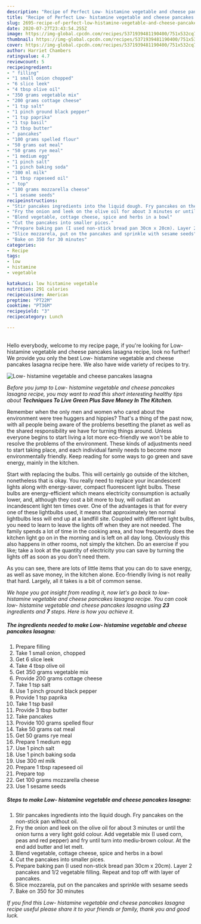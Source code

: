 ```yaml
---
description: "Recipe of Perfect Low- histamine vegetable and cheese pancakes lasagna"
title: "Recipe of Perfect Low- histamine vegetable and cheese pancakes lasagna"
slug: 2695-recipe-of-perfect-low-histamine-vegetable-and-cheese-pancakes-lasagna
date: 2020-07-27T23:43:54.255Z
image: https://img-global.cpcdn.com/recipes/5371939481190400/751x532cq70/low-histamine-vegetable-and-cheese-pancakes-lasagna-recipe-main-photo.jpg
thumbnail: https://img-global.cpcdn.com/recipes/5371939481190400/751x532cq70/low-histamine-vegetable-and-cheese-pancakes-lasagna-recipe-main-photo.jpg
cover: https://img-global.cpcdn.com/recipes/5371939481190400/751x532cq70/low-histamine-vegetable-and-cheese-pancakes-lasagna-recipe-main-photo.jpg
author: Harriet Chambers
ratingvalue: 4.7
reviewcount: 5
recipeingredient:
- " filling"
- "1 small onion chopped"
- "6 slice leek"
- "4 tbsp olive oil"
- "350 grams vegetable mix"
- "200 grams cottage cheese"
- "1 tsp salt"
- "1 pinch ground black pepper"
- "1 tsp paprika"
- "1 tsp basil"
- "3 tbsp butter"
- " pancakes"
- "100 grams spelled flour"
- "50 grams oat meal"
- "50 grams rye meal"
- "1 medium egg"
- "1 pinch salt"
- "1 pinch baking soda"
- "300 ml milk"
- "1 tbsp rapeseed oil"
- " top"
- "100 grams mozzarella cheese"
- "1 sesame seeds"
recipeinstructions:
- "Stir pancakes ingredients into the liquid dough. Fry pancakes on the non-stick pan without oil."
- "Fry the onion and leek on the olive oil for about 3 minutes or until the onion turns a very light gold colour. Add vegetable mix (I used corn, peas and red pepper) and fry until turn into mediu-brown colour. At the end add butter and let melt."
- "Blend vegetable, cottage cheese, spice and herbs in a bowl"
- "Cut the pancakes into smaller pices."
- "Prepare baking pan (I used non-stick bread pan 30cm x 20cm). Layer 2 pancakes and 1/2 vegetable filling. Repeat and top off with layer of pancakes."
- "Slice mozzarela, put on the pancakes and sprinkle with sesame seeds"
- "Bake on 350 for 30 minutes"
categories:
- Recipe
tags:
- low
- histamine
- vegetable

katakunci: low histamine vegetable 
nutrition: 291 calories
recipecuisine: American
preptime: "PT22M"
cooktime: "PT36M"
recipeyield: "3"
recipecategory: Lunch

---
```

<br>
Hello everybody, welcome to my recipe page, if you're looking for Low- histamine vegetable and cheese pancakes lasagna recipe, look no further! We provide you only the best Low- histamine vegetable and cheese pancakes lasagna recipe here. We also have wide variety of recipes to try.
<br>


![Low- histamine vegetable and cheese pancakes lasagna](https://img-global.cpcdn.com/recipes/5371939481190400/751x532cq70/low-histamine-vegetable-and-cheese-pancakes-lasagna-recipe-main-photo.jpg)

<i>Before you jump to Low- histamine vegetable and cheese pancakes lasagna recipe, you may want to read this short interesting healthy tips about 
<strong>Techniques To Live Green Plus Save Money In The Kitchen</strong>.</i>
</br>

Remember when the only men and women who cared about the environment were tree huggers and hippies? That's a thing of the past now, with all people being aware of the problems besetting the planet as well as the shared responsibility we have for turning things around. Unless everyone begins to start living a lot more eco-friendly we won't be able to resolve the problems of the environment. These kinds of adjustments need to start taking place, and each individual family needs to become more environmentally friendly. Keep reading for some ways to go green and save energy, mainly in the kitchen.

Start with replacing the bulbs. This will certainly go outside of the kitchen, nonetheless that is okay. You really need to replace your incandescent lights along with energy-saver, compact fluorescent light bulbs. These bulbs are energy-efficient which means electricity consumption is actually lower, and, although they cost a bit more to buy, will outlast an incandescent light ten times over. One of the advantages is that for every one of these lightbulbs used, it means that approximately ten normal lightbulbs less will end up at a landfill site. Coupled with different light bulbs, you need to learn to leave the lights off when they are not needed. The family spends a lot of time in the cooking area, and how frequently does the kitchen light go on in the morning and is left on all day long. Obviously this also happens in other rooms, not simply the kitchen. Do an exercise if you like; take a look at the quantity of electricity you can save by turning the lights off as soon as you don't need them.

As you can see, there are lots of little items that you can do to save energy, as well as save money, in the kitchen alone. Eco-friendly living is not really that hard. Largely, all it takes is a bit of common sense.


<i>We hope you got insight from reading it, now let's go back to low- histamine vegetable and cheese pancakes lasagna recipe. You can cook low- histamine vegetable and cheese pancakes lasagna using <strong>23</strong> ingredients and <strong>7</strong> steps. Here is how you achieve it.
</i>

##### The ingredients needed to make Low- histamine vegetable and cheese pancakes lasagna:

1. Prepare  filling
1. Take 1 small onion, chopped
1. Get 6 slice leek
1. Take 4 tbsp olive oil
1. Get 350 grams vegetable mix
1. Provide 200 grams cottage cheese
1. Take 1 tsp salt
1. Use 1 pinch ground black pepper
1. Provide 1 tsp paprika
1. Take 1 tsp basil
1. Provide 3 tbsp butter
1. Take  pancakes
1. Provide 100 grams spelled flour
1. Take 50 grams oat meal
1. Get 50 grams rye meal
1. Prepare 1 medium egg
1. Use 1 pinch salt
1. Use 1 pinch baking soda
1. Use 300 ml milk
1. Prepare 1 tbsp rapeseed oil
1. Prepare  top
1. Get 100 grams mozzarella cheese
1. Use 1 sesame seeds


##### Steps to make Low- histamine vegetable and cheese pancakes lasagna:

1. Stir pancakes ingredients into the liquid dough. Fry pancakes on the non-stick pan without oil.
1. Fry the onion and leek on the olive oil for about 3 minutes or until the onion turns a very light gold colour. Add vegetable mix (I used corn, peas and red pepper) and fry until turn into mediu-brown colour. At the end add butter and let melt.
1. Blend vegetable, cottage cheese, spice and herbs in a bowl
1. Cut the pancakes into smaller pices.
1. Prepare baking pan (I used non-stick bread pan 30cm x 20cm). Layer 2 pancakes and 1/2 vegetable filling. Repeat and top off with layer of pancakes.
1. Slice mozzarela, put on the pancakes and sprinkle with sesame seeds
1. Bake on 350 for 30 minutes


<i>If you find this Low- histamine vegetable and cheese pancakes lasagna recipe useful please share it to your friends or family, thank you and good luck.</i>
